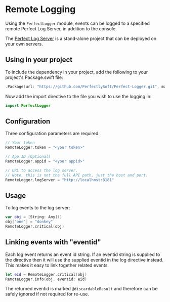 # Remote Logging

Using the `PerfectLogger` module, events can be logged to a specified remote Perfect Log Server, in addition to the console.

The [Perfect Log Server](https://github.com/PerfectServers/Perfect-LogServer) is a stand-alone project that can be deployed on your own servers.


## Using in your project

To include the dependency in your project, add the following to your project's Package.swift file:

``` swift
.Package(url: "https://github.com/PerfectlySoft/Perfect-Logger.git", majorVersion: 1),
```

Now add the import directive to the file you wish to use the logging in:

``` swift 
import PerfectLogger
```

## Configuration
Three configuration parameters are required:

``` swift
// Your token
RemoteLogger.token = "<your token>"

// App ID (Optional)
RemoteLogger.appid = "<your appid>"

// URL to access the log server. 
// Note, this is not the full API path, just the host and port.
RemoteLogger.logServer = "http://localhost:8181"

```

## Usage

To log events to the log server:

``` swift
var obj = [String: Any]()
obj["one"] = "donkey"
RemoteLogger.critical(obj)
```

## Linking events with "eventid"

Each log event returns an event id string. If an eventid string is supplied to the directive then it will use the supplied eventid in the log directive instead. This makes it easy to link together related events.

``` swift
let eid = RemoteLogger.critical(obj)
RemoteLogger.info(obj, eventid: eid)
```

The returned eventid is marked `@discardableResult` and therefore can be safely ignored if not required for re-use.
